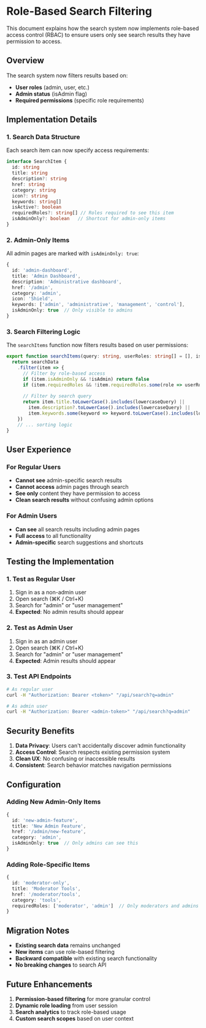 # Role-Based Search Filtering

This document explains how the search system now implements role-based access control (RBAC) to ensure users only see search results they have permission to access.

## Overview

The search system now filters results based on:
- **User roles** (admin, user, etc.)
- **Admin status** (isAdmin flag)
- **Required permissions** (specific role requirements)

## Implementation Details

### 1. Search Data Structure

Each search item can now specify access requirements:

```typescript
interface SearchItem {
  id: string
  title: string
  description?: string
  href: string
  category: string
  icon?: string
  keywords: string[]
  isActive?: boolean
  requiredRoles?: string[] // Roles required to see this item
  isAdminOnly?: boolean   // Shortcut for admin-only items
}
```

### 2. Admin-Only Items

All admin pages are marked with `isAdminOnly: true`:

```typescript
{
  id: 'admin-dashboard',
  title: 'Admin Dashboard',
  description: 'Administrative dashboard',
  href: '/admin',
  category: 'admin',
  icon: 'Shield',
  keywords: ['admin', 'administrative', 'management', 'control'],
  isAdminOnly: true  // Only visible to admins
}
```

### 3. Search Filtering Logic

The `searchItems` function now filters results based on user permissions:

```typescript
export function searchItems(query: string, userRoles: string[] = [], isAdmin: boolean = false): SearchItem[] {
  return searchData
    .filter(item => {
      // Filter by role-based access
      if (item.isAdminOnly && !isAdmin) return false
      if (item.requiredRoles && !item.requiredRoles.some(role => userRoles.includes(role))) return false
      
      // Filter by search query
      return item.title.toLowerCase().includes(lowercaseQuery) ||
        item.description?.toLowerCase().includes(lowercaseQuery) ||
        item.keywords.some(keyword => keyword.toLowerCase().includes(lowercaseQuery))
    })
    // ... sorting logic
}
```

## User Experience

### For Regular Users
- **Cannot see** admin-specific search results
- **Cannot access** admin pages through search
- **See only** content they have permission to access
- **Clean search results** without confusing admin options

### For Admin Users
- **Can see** all search results including admin pages
- **Full access** to all functionality
- **Admin-specific** search suggestions and shortcuts

## Testing the Implementation

### 1. Test as Regular User
1. Sign in as a non-admin user
2. Open search (⌘K / Ctrl+K)
3. Search for "admin" or "user management"
4. **Expected**: No admin results should appear

### 2. Test as Admin User
1. Sign in as an admin user
2. Open search (⌘K / Ctrl+K)
3. Search for "admin" or "user management"
4. **Expected**: Admin results should appear

### 3. Test API Endpoints
```bash
# As regular user
curl -H "Authorization: Bearer <token>" "/api/search?q=admin"

# As admin user
curl -H "Authorization: Bearer <admin-token>" "/api/search?q=admin"
```

## Security Benefits

1. **Data Privacy**: Users can't accidentally discover admin functionality
2. **Access Control**: Search respects existing permission system
3. **Clean UX**: No confusing or inaccessible results
4. **Consistent**: Search behavior matches navigation permissions

## Configuration

### Adding New Admin-Only Items
```typescript
{
  id: 'new-admin-feature',
  title: 'New Admin Feature',
  href: '/admin/new-feature',
  category: 'admin',
  isAdminOnly: true  // Only admins can see this
}
```

### Adding Role-Specific Items
```typescript
{
  id: 'moderator-only',
  title: 'Moderator Tools',
  href: '/moderator/tools',
  category: 'tools',
  requiredRoles: ['moderator', 'admin']  // Only moderators and admins
}
```

## Migration Notes

- **Existing search data** remains unchanged
- **New items** can use role-based filtering
- **Backward compatible** with existing search functionality
- **No breaking changes** to search API

## Future Enhancements

1. **Permission-based filtering** for more granular control
2. **Dynamic role loading** from user session
3. **Search analytics** to track role-based usage
4. **Custom search scopes** based on user context
